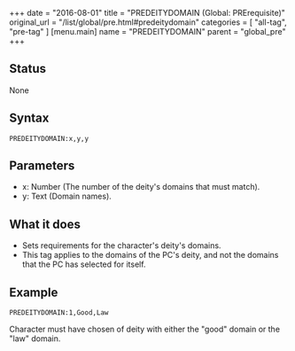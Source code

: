 +++
date = "2016-08-01"
title = "PREDEITYDOMAIN (Global: PRErequisite)"
original_url = "/list/global/pre.html#predeitydomain"
categories = [ "all-tag", "pre-tag" ]
[menu.main]
    name = "PREDEITYDOMAIN"
    parent = "global_pre"
+++

## Status

None

## Syntax

`PREDEITYDOMAIN:x,y,y`

## Parameters

-   x: Number (The number of the deity's domains that
    must match).
-   y: Text (Domain names).



What it does
------------

-   Sets requirements for the character's deity's domains.
-   This tag applies to the domains of the PC's deity, and not the
    domains that the PC has selected for itself.

Example
-------

`PREDEITYDOMAIN:1,Good,Law`

Character must have chosen of deity with either the "good" domain or the
"law" domain.

